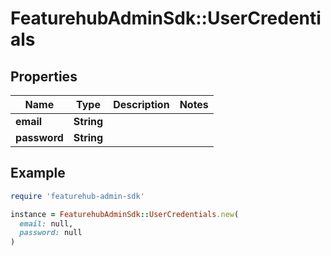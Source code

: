 # FeaturehubAdminSdk::UserCredentials

## Properties

| Name | Type | Description | Notes |
| ---- | ---- | ----------- | ----- |
| **email** | **String** |  |  |
| **password** | **String** |  |  |

## Example

```ruby
require 'featurehub-admin-sdk'

instance = FeaturehubAdminSdk::UserCredentials.new(
  email: null,
  password: null
)
```

